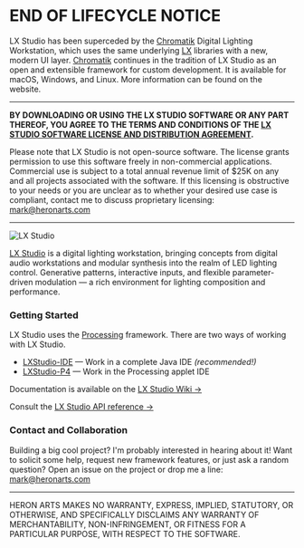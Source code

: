 END OF LIFECYCLE NOTICE
===

LX Studio has been superceded by the [Chromatik](https://chromatik.co/) Digital Lighting Workstation, which uses the same underlying [LX](https://github.com/heronarts/LX) libraries with a new, modern UI layer. [Chromatik](https://chromatik.co/) continues in the tradition of LX Studio as an open and extensible framework for custom development. It is available for macOS, Windows, and Linux. More information can be found on the website.

---

**BY DOWNLOADING OR USING THE LX STUDIO SOFTWARE OR ANY PART THEREOF, YOU AGREE TO THE TERMS AND CONDITIONS OF THE [LX STUDIO SOFTWARE LICENSE AND DISTRIBUTION AGREEMENT](http://lx.studio/license).**

Please note that LX Studio is not open-source software. The license grants permission to use this software freely in non-commercial applications. Commercial use is subject to a total annual revenue limit of $25K on any and all projects associated with the software. If this licensing is obstructive to your needs or you are unclear as to whether your desired use case is compliant, contact me to discuss proprietary licensing: mark@heronarts.com

---

![LX Studio](https://raw.github.com/heronarts/LXStudio/master/assets/screenshot.jpg)

[LX Studio](http://lx.studio/) is a digital lighting workstation, bringing concepts from digital audio workstations and modular synthesis into the realm of LED lighting control. Generative patterns, interactive inputs, and flexible parameter-driven modulation — a rich environment for lighting composition and performance.

### Getting Started ###

LX Studio uses the [Processing](https://processing.org/download/) framework. There are two ways of working with LX Studio.

* [LXStudio-IDE](https://github.com/heronarts/LXStudio-IDE) &mdash; Work in a complete Java IDE *(recommended!)*
* [LXStudio-P4](https://github.com/heronarts/LXStudio-P4) &mdash; Work in the Processing applet IDE

Documentation is available on the [LX Studio Wiki &rarr;](https://github.com/heronarts/LXStudio/wiki)

Consult the [LX Studio API reference &rarr;](http://lx.studio/api/)

### Contact and Collaboration ###

Building a big cool project? I'm probably interested in hearing about it! Want to solicit some help, request new framework features, or just ask a random question? Open an issue on the project or drop me a line: mark@heronarts.com

---

HERON ARTS MAKES NO WARRANTY, EXPRESS, IMPLIED, STATUTORY, OR OTHERWISE, AND SPECIFICALLY DISCLAIMS ANY WARRANTY OF MERCHANTABILITY, NON-INFRINGEMENT, OR FITNESS FOR A PARTICULAR PURPOSE, WITH RESPECT TO THE SOFTWARE.
